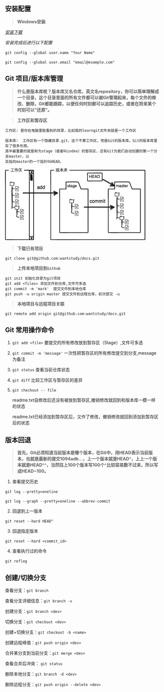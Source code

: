 安装配置
----
> **Windows安装**
	
_[安装下载](https://git-scm.com/downloads)_

_安装完成后进行以下配置_

   `git config --global user.name "Your Name"`

   `git config --global user.email "email@example.com"`
	

Git 项目/版本库管理
----
> __什么是版本库呢？版本库又名仓库，英文名repository，你可以简单理解成一个目录，这个目录里面的所有文件都可以被Git管理起来，每个文件的修改、删除，Git都能跟踪，以便任何时刻都可以追踪历史，或者在将来某个时刻可以“还原”。__

> **工作区和暂存区**
	
	工作区: 是你在电脑里能看到的目录，比如我的learngit文件夹就是一个工作区

	版本库:  工作区有一个隐藏目录.git，这个不算工作区，而是Git的版本库。Git的版本库里存了很多东西，
	其中最重要的就是称为stage（或者叫index）的暂存区，还有Git为我们自动创建的第一个分支master，以
	及指向master的一个指针叫HEAD。

   ![Alt work_stage](../../_media/git/work_stage.jpg)

> **下载已有项目**

	git clone git@github.com:wantstudy/docs.git

> **上传本地项目到`Github`**

	git init 初始化目录为git项目
	git add <files> 添加文件到仓库,文件可多选
	git commit -m 'mark'  提交文件到本地仓库
	git push -u origin master 提交文件到远程仓库，初次提交 -u  

> **本地项目与远程项目关联**
	
	git remote add origin git@github.com:wantstudy/docs.git

Git 常用操作命令
-----

1. `git add <file>`
	要提交的所有修改放到暂存区（Stage）,文件可多选

2. `git commit -m 'message'` 
	一次性把暂存区的所有修改提交到分支,message 为备注

3. `git status` 
	查看当前仓库状态

4. `git diff` 
	比较工作区与暂存区的差异

5. `git checkout -- file`

	readme.txt自修改后还没有被放到暂存区,撤销修改就回到和版本库一模一样的状态

	readme.txt已经添加到暂存区后，又作了修改，撤销修改就回到添加到暂存区后的状态



版本回退
-------
>**首先，Git必须知道当前版本是哪个版本，在Git中，用HEAD表示当前版本，也就是最新的提交1094adb...，上一个版本就是HEAD^，上上一个版本就是HEAD^^，当然往上100个版本写100个^比较容易数不过来，所以写成HEAD~100。**

1. 查看提交历史

`git log --pretty=oneline` 

`git log --graph --pretty=oneline --abbrev-commit`

2. 回退到上一版本

`git reset --hard HEAD^`

3. 回退指定版本

`git reset --hard <commit_id>`

4. 查看执行过的命令

`git reflog`



创建/切换分支
-----

   查看分支：`git branch`

   查看分支详细信息：`git branch -v`

   创建分支：`git branch <dev>`

   切换分支：`git checkout <dev>`

   创建+切换分支：`git checkout -b <name>`

   创建远程峰值：`git push origin <dev>`

   合并某分支到当前分支：`git merge <dev>`

   查看合并后冲突： `git status`

   删除本地分支：`git branch -d <dev>`

   删除远程分支：`git push origin --delete <dev>`


